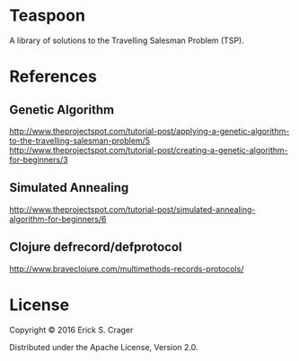 # Teaspoon

A library of solutions to the Travelling Salesman Problem (TSP).

# References

## Genetic Algorithm
<http://www.theprojectspot.com/tutorial-post/applying-a-genetic-algorithm-to-the-travelling-salesman-problem/5>
<http://www.theprojectspot.com/tutorial-post/creating-a-genetic-algorithm-for-beginners/3>

## Simulated Annealing
<http://www.theprojectspot.com/tutorial-post/simulated-annealing-algorithm-for-beginners/6>

## Clojure defrecord/defprotocol
<http://www.braveclojure.com/multimethods-records-protocols/>

# License

Copyright © 2016 Erick S. Crager

Distributed under the Apache License, Version 2.0.
